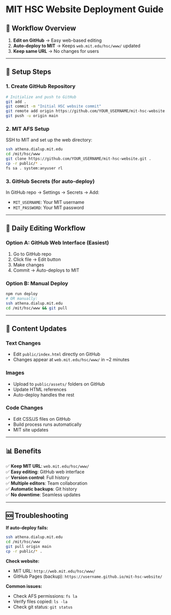 # MIT HSC Website Deployment Guide

## 🎯 **Workflow Overview**

1. **Edit on GitHub** → Easy web-based editing
2. **Auto-deploy to MIT** → Keeps `web.mit.edu/hsc/www/` updated
3. **Keep same URL** → No changes for users

---

## 🚀 **Setup Steps**

### **1. Create GitHub Repository**
```bash
# Initialize and push to GitHub
git add .
git commit -m "Initial HSC website commit"
git remote add origin https://github.com/YOUR_USERNAME/mit-hsc-website.git
git push -u origin main
```

### **2. MIT AFS Setup** 
SSH to MIT and set up the web directory:
```bash
ssh athena.dialup.mit.edu
cd /mit/hsc/www
git clone https://github.com/YOUR_USERNAME/mit-hsc-website.git .
cp -r public/* .
fs sa . system:anyuser rl
```

### **3. GitHub Secrets (for auto-deploy)**
In GitHub repo → Settings → Secrets → Add:
- `MIT_USERNAME`: Your MIT username
- `MIT_PASSWORD`: Your MIT password

---

## 📝 **Daily Editing Workflow**

### **Option A: GitHub Web Interface (Easiest)**
1. Go to GitHub repo
2. Click file → Edit button
3. Make changes
4. Commit → Auto-deploys to MIT

### **Option B: Manual Deploy**
```bash
npm run deploy
# OR manually:
ssh athena.dialup.mit.edu
cd /mit/hsc/www && git pull
```

---

## 🔧 **Content Updates**

### **Text Changes**
- Edit `public/index.html` directly on GitHub
- Changes appear at `web.mit.edu/hsc/www/` in ~2 minutes

### **Images**
- Upload to `public/assets/` folders on GitHub  
- Update HTML references
- Auto-deploy handles the rest

### **Code Changes**
- Edit CSS/JS files on GitHub
- Build process runs automatically
- MIT site updates

---

## 📊 **Benefits**

✅ **Keep MIT URL**: `web.mit.edu/hsc/www/`  
✅ **Easy editing**: GitHub web interface  
✅ **Version control**: Full history  
✅ **Multiple editors**: Team collaboration  
✅ **Automatic backups**: Git history  
✅ **No downtime**: Seamless updates

---

## 🆘 **Troubleshooting**

**If auto-deploy fails:**
```bash
ssh athena.dialup.mit.edu
cd /mit/hsc/www
git pull origin main
cp -r public/* .
```

**Check website:**
- MIT URL: `http://web.mit.edu/hsc/www/`
- GitHub Pages (backup): `https://username.github.io/mit-hsc-website/`

**Common issues:**
- Check AFS permissions: `fs la`
- Verify files copied: `ls -la`
- Check git status: `git status`